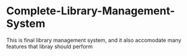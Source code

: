 # Complete-Library-Management-System
This is final library management system, and it also accomodate many features that libray should perform
